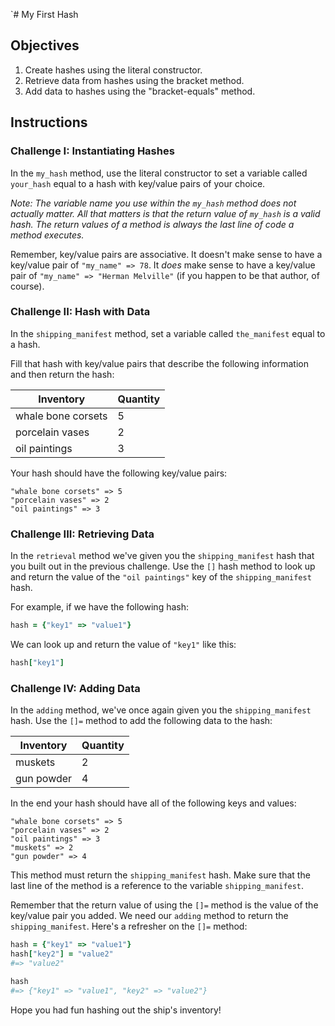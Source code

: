 `# My First Hash

## Objectives

1. Create hashes using the literal constructor.
2. Retrieve data from hashes using the bracket method.
3. Add data to hashes using the "bracket-equals" method.

## Instructions 

### Challenge I: Instantiating Hashes

In the `my_hash` method, use the literal constructor to set a variable called `your_hash` equal to a hash with key/value pairs of your choice. 

_Note: The variable name you use within the `my_hash` method does not actually matter. All that matters is that the return value of `my_hash` is a valid hash. The return values of a method is always the last line of code a method executes._

Remember, key/value pairs are associative. It doesn't make sense to have a key/value pair of `"my_name" => 78`. It *does* make sense to have a key/value pair of `"my_name" => "Herman Melville"` (if you happen to be that author, of course). 

### Challenge II: Hash with Data

In the `shipping_manifest` method, set a variable called `the_manifest` equal to a hash.

Fill that hash with key/value pairs that describe the following information and then return the hash: 

Inventory | Quantity
------------ | -------------
whale bone corsets | 5
porcelain vases | 2
oil paintings | 3

Your hash should have the following key/value pairs:

```
"whale bone corsets" => 5
"porcelain vases" => 2
"oil paintings" => 3
```

### Challenge III: Retrieving Data 

In the `retrieval` method we've given you the `shipping_manifest` hash that you built out in the previous challenge. Use the `[]` hash method to look up and return the value of the `"oil paintings"` key of the `shipping_manifest` hash.
 
For example, if we have the following hash: 

```ruby
hash = {"key1" => "value1"}
```

We can look up and return the value of `"key1"` like this: 

```ruby
hash["key1"]
```

### Challenge IV: Adding Data

In the `adding` method, we've once again given you the `shipping_manifest` hash. Use the `[]=` method to add the following data to the hash:

Inventory | Quantity
------------ | -------------
muskets | 2
gun powder | 4

In the end your hash should have all of the following keys and values:

```
"whale bone corsets" => 5
"porcelain vases" => 2
"oil paintings" => 3
"muskets" => 2
"gun powder" => 4
```

This method must return the `shipping_manifest` hash. Make sure that the last line of the method is a reference to the variable `shipping_manifest`.

Remember that the return value of using the `[]=` method is the value of the key/value pair you added. We need our `adding` method to return the `shipping_manifest`. Here's a refresher on the `[]=` method: 

```ruby 
hash = {"key1" => "value1"}
hash["key2"] = "value2"
#=> "value2"

hash
#=> {"key1" => "value1", "key2" => "value2"}
```

Hope you had fun hashing out the ship's inventory!
